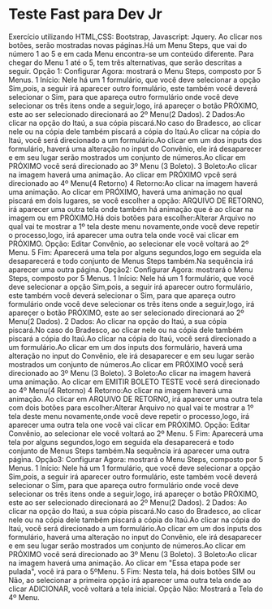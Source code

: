 # Teste Fast para Dev Jr
 Exercício utilizando HTML,CSS: Bootstrap, Javascript: Jquery.
 Ao clicar nos botões, serão mostradas novas páginas.Há um Menu Steps, que vai do número 1 ao 5 e em cada Menu encontra-se um conteúdo diferente.
 Para chegar do Menu 1 até o 5, tem três alternativas, que serão descritas a seguir.
 Opção 1:
 Configurar Agora: mostrará o Menu Steps, composto por 5 Menus.
 1 Início: Nele há um 1 formulário, que você deve selecionar a opção Sim,pois, a seguir irá aparecer outro formulário, este também você deverá selecionar o Sim, para que apareça outro formulário onde você deve selecionar os três itens onde a seguir,logo, irá apareçer o botão PRÓXIMO, este ao ser selecionado direcionará ao 2º Menu(2 Dados).
2 Dados:Ao clicar na opção  do Itaú, a sua cópia piscará.No caso do Bradesco, ao clicar nele ou na cópia dele também piscará a cópia do Itaú.Ao clicar na cópia do Itaú, você será direcionado a um formulário.Ao clicar em um dos inputs dos formulário, haverá uma alteração no input do Convênio, ele irá desaparecer e em seu lugar serão mostrados um conjunto de números.Ao clicar em PRÓXIMO você será direcionado ao 3º Menu (3 Boleto).
3 Boleto:Ao clicar na imagem haverá uma animação.
Ao clicar em PRÓXIMO vpcê será direcionado ao 4º Menu(4 Retorno)
4 Retorno:Ao clicar na imagem haverá uma animação.
Ao clicar em PRÓXIMO, haverá uma animação  no qual piscará em dois lugares, se você escolher a opção: ARQUIVO DE RETORNO, irá aparecer uma outra tela onde também há animação que é ao clicar na imagem ou em PRÓXIMO.Há dois botões para escolher:Alterar Arquivo no qual vai te mostrar a 1º tela deste menu novamente,onde você deve repetir o processo,logo, irá aparecer uma outra tela onde você vai clicar em PRÓXIMO.
Opção: Editar Convênio, ao selecionar ele você voltará ao 2º Menu.
5 Fim: Aparecerá uma tela por alguns segundos,logo em seguida ela desaparecerá e todo conjunto de Menus Steps também.Na sequência irá aparecer uma outra página.
Opção2:
Configurar Agora: mostrará o Menu Steps, composto por 5 Menus.
1 Início: Nele há um 1 formulário, que você deve selecionar a opção Sim,pois, a seguir irá aparecer outro formulário, este também você deverá selecionar o Sim, para que apareça outro formulário onde você deve selecionar os três itens onde a seguir,logo, irá apareçer o botão PRÓXIMO, este ao ser selecionado direcionará ao 2º Menu(2 Dados).
2 Dados: Ao clicar na opção  do Itaú, a sua cópia piscará.No caso do Bradesco, ao clicar nele ou na cópia dele também piscará a cópia do Itaú.Ao clicar na cópia do Itaú, você será direcionado a um formulário.Ao clicar em um dos inputs dos formulário, haverá uma alteração no input do Convênio, ele irá desaparecer e em seu lugar serão mostrados um conjunto de números.Ao clicar em PRÓXIMO você será direcionado ao 3º Menu (3 Boleto).
3 Boleto:Ao clicar na imagem haverá uma animação. 
Ao clicar em EMITIR BOLETO TESTE você será direcionado ao 4º Menu(4 Retorno)
4 Retorno:Ao clicar na imagem haverá uma animação.
Ao clicar em ARQUIVO DE RETORNO, irá aparecer uma outra tela com dois botões para escolher:Alterar Arquivo no qual vai te mostrar a 1º tela deste menu novamente,onde você deve repetir o processo,logo, irá aparecer uma outra tela one você vai clicar em PRÓXIMO.
Opção: Editar Convênio, ao selecionar ele você voltará ao 2º Menu.
5 Fim: Aparecerá uma tela por alguns segundos,logo em seguida ela desaparecerá e todo conjunto de Menus Steps também.Na sequência irá aparecer uma outra página.
Opção3:
Configurar Agora: mostrará o Menu Steps, composto por 5 Menus.
1 Início: Nele há um 1 formulário, que você deve selecionar a opção Sim,pois, a seguir irá aparecer outro formulário, este também você deverá selecionar o Sim, para que apareça outro formulário onde você deve selecionar os três itens onde a seguir,logo, irá apareçer o botão PRÓXIMO, este ao ser selecionado direcionará ao 2º Menu(2 Dados).
2 Dados: Ao clicar na opção  do Itaú, a sua cópia piscará.No caso do Bradesco, ao clicar nele ou na cópia dele também piscará a cópia do Itaú.Ao clicar na cópia do Itaú, você será direcionado a um formulário.Ao clicar em um dos inputs dos formulário, haverá uma alteração no input do Convênio, ele irá desaparecer e em seu lugar serão mostrados um conjunto de números.Ao clicar em PRÓXIMO você será direcionado ao 3º Menu (3 Boleto).
3 Boleto:Ao clicar na imagem haverá uma animação. 
Ao clicar em "Essa etapa pode ser pulada", você irá para o 5ºMenu.
5 Fim: Nesta tela, há dois botões SIM ou Não, ao selecionar a primeira opção irá aparecer uma outra tela onde ao clicar ADICIONAR, você voltará a tela inicial.
Opção Não: Mostrará a Tela do 4º Menu.









 

